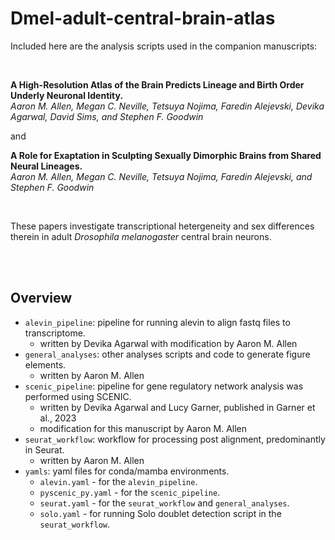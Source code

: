 # Dmel-adult-central-brain-atlas



Included here are the analysis scripts used in the companion manuscripts:

<br>

**A High-Resolution Atlas of the Brain Predicts Lineage and Birth Order Underly Neuronal Identity.**
\
_Aaron M. Allen, Megan C. Neville, Tetsuya Nojima, Faredin Alejevski, Devika Agarwal, David Sims, and Stephen F. Goodwin_

and

**A Role for Exaptation in Sculpting Sexually Dimorphic Brains from Shared Neural Lineages.**
\
_Aaron M. Allen, Megan C. Neville, Tetsuya Nojima, Faredin Alejevski, and Stephen F. Goodwin_

<br>

These papers investigate transcriptional hetergeneity and sex differences therein in adult _Drosophila melanogaster_ central brain neurons.

<br>
<br>

## Overview


- `alevin_pipeline`: pipeline for running alevin to align fastq files to transcriptome.
    - written by Devika Agarwal with modification by Aaron M. Allen
- `general_analyses`: other analyses scripts and code to generate figure elements.
    - written by Aaron M. Allen  
- `scenic_pipeline`: pipeline for gene regulatory network analysis was performed using SCENIC.
    - written by Devika Agarwal and Lucy Garner, published in Garner et al., 2023
    - modification for this manuscript by Aaron M. Allen
- `seurat_workflow`: workflow for processing post alignment, predominantly in Seurat.
    - written by Aaron M. Allen
- `yamls`: yaml files for conda/mamba environments.
    - `alevin.yaml` - for the `alevin_pipeline`.
    - `pyscenic_py.yaml` - for the `scenic_pipeline`.
    - `seurat.yaml` - for the `seurat_workflow` and `general_analyses`.
    - `solo.yaml` - for running Solo doublet detection script in the `seurat_workflow`.






